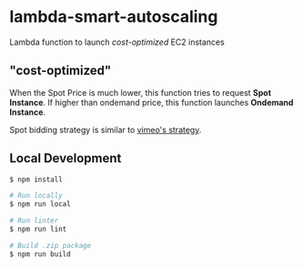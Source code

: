 # lambda-smart-autoscaling

Lambda function to launch _cost-optimized_ EC2 instances

## "cost-optimized"

When the Spot Price is much lower, this function tries to request __Spot Instance__. If higher than ondemand price, this function launches __Ondemand Instance__.

Spot bidding strategy is similar to [vimeo's strategy](http://www.slideshare.net/ptrmcrthr/vimeo-ec2/7).

## Local Development

```bash
$ npm install

# Run locally
$ npm run local

# Run linter
$ npm run lint

# Build .zip package
$ npm run build
```
